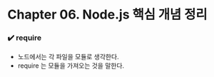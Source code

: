 # Chapter 06. Node.js 핵심 개념 정리

### ✔️ require
- 노드에서는 각 파일을 모듈로 생각한다.
- require 는 모듈을 가져오는 것을 말한다.

